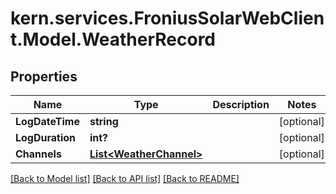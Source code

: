 # kern.services.FroniusSolarWebClient.Model.WeatherRecord

## Properties

Name | Type | Description | Notes
------------ | ------------- | ------------- | -------------
**LogDateTime** | **string** |  | [optional] 
**LogDuration** | **int?** |  | [optional] 
**Channels** | [**List&lt;WeatherChannel&gt;**](WeatherChannel.md) |  | [optional] 

[[Back to Model list]](../README.md#documentation-for-models) [[Back to API list]](../README.md#documentation-for-api-endpoints) [[Back to README]](../README.md)

